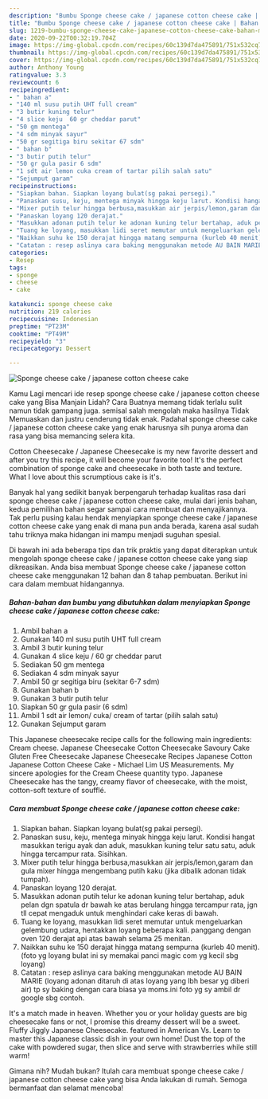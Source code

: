 ```yaml
---
description: "Bumbu Sponge cheese cake / japanese cotton cheese cake | Bahan Membuat Sponge cheese cake / japanese cotton cheese cake Yang Sempurna"
title: "Bumbu Sponge cheese cake / japanese cotton cheese cake | Bahan Membuat Sponge cheese cake / japanese cotton cheese cake Yang Sempurna"
slug: 1219-bumbu-sponge-cheese-cake-japanese-cotton-cheese-cake-bahan-membuat-sponge-cheese-cake-japanese-cotton-cheese-cake-yang-sempurna
date: 2020-09-22T00:32:19.704Z
image: https://img-global.cpcdn.com/recipes/60c139d7da475891/751x532cq70/sponge-cheese-cake-japanese-cotton-cheese-cake-foto-resep-utama.jpg
thumbnail: https://img-global.cpcdn.com/recipes/60c139d7da475891/751x532cq70/sponge-cheese-cake-japanese-cotton-cheese-cake-foto-resep-utama.jpg
cover: https://img-global.cpcdn.com/recipes/60c139d7da475891/751x532cq70/sponge-cheese-cake-japanese-cotton-cheese-cake-foto-resep-utama.jpg
author: Anthony Young
ratingvalue: 3.3
reviewcount: 6
recipeingredient:
- " bahan a"
- "140 ml susu putih UHT full cream"
- "3 butir kuning telur"
- "4 slice keju  60 gr cheddar parut"
- "50 gm mentega"
- "4 sdm minyak sayur"
- "50 gr segitiga biru sekitar 67 sdm"
- " bahan b"
- "3 butir putih telur"
- "50 gr gula pasir 6 sdm"
- "1 sdt air lemon cuka cream of tartar pilih salah satu"
- "Sejumput garam"
recipeinstructions:
- "Siapkan bahan. Siapkan loyang bulat(sg pakai persegi)."
- "Panaskan susu, keju, mentega minyak hingga keju larut. Kondisi hangat masukkan terigu ayak dan aduk, masukkan kuning telur satu satu, aduk hingga tercampur rata. Sisihkan."
- "Mixer putih telur hingga berbusa,masukkan air jerpis/lemon,garam dan gula mixer hingga mengembang putih kaku (jika dibalik adonan tidak tumpah)."
- "Panaskan loyang 120 derajat."
- "Masukkan adonan putih telur ke adonan kuning telur bertahap, aduk pelan dgn spatula dr bawah ke atas berulang hingga tercampur rata, jgn tll cepat mengaduk untuk menghindari cake keras di bawah."
- "Tuang ke loyang, masukkan lidi seret memutar untuk mengeluarkan gelembung udara, hentakkan loyang beberapa kali. panggang dengan oven 120 derajat api atas bawah selama 25 menitan."
- "Naikkan suhu ke 150 derajat hingga matang sempurna (kurleb 40 menit). (foto yg loyang bulat ini sy memakai panci magic com yg kecil sbg loyang)"
- "Catatan : resep aslinya cara baking menggunakan metode AU BAIN MARIE (loyang adonan ditaruh di atas loyang yang lbh besar yg diberi air) tp sy baking dengan cara biasa ya moms.ini foto yg sy ambil dr google sbg contoh."
categories:
- Resep
tags:
- sponge
- cheese
- cake

katakunci: sponge cheese cake 
nutrition: 219 calories
recipecuisine: Indonesian
preptime: "PT23M"
cooktime: "PT49M"
recipeyield: "3"
recipecategory: Dessert

---
```



![Sponge cheese cake / japanese cotton cheese cake](https://img-global.cpcdn.com/recipes/60c139d7da475891/751x532cq70/sponge-cheese-cake-japanese-cotton-cheese-cake-foto-resep-utama.jpg)

Kamu Lagi mencari ide resep sponge cheese cake / japanese cotton cheese cake yang Bisa Manjain Lidah? Cara Buatnya memang tidak terlalu sulit namun tidak gampang juga. semisal salah mengolah maka hasilnya Tidak Memuaskan dan justru cenderung tidak enak. Padahal sponge cheese cake / japanese cotton cheese cake yang enak harusnya sih punya aroma dan rasa yang bisa memancing selera kita.

Cotton Cheesecake / Japanese Cheesecake is my new favorite dessert and after you try this recipe, it will become your favorite too! It&#39;s the perfect combination of sponge cake and cheesecake in both taste and texture. What I love about this scrumptious cake is it&#39;s.

Banyak hal yang sedikit banyak berpengaruh terhadap kualitas rasa dari sponge cheese cake / japanese cotton cheese cake, mulai dari jenis bahan, kedua pemilihan bahan segar sampai cara membuat dan menyajikannya. Tak perlu pusing kalau hendak menyiapkan sponge cheese cake / japanese cotton cheese cake yang enak di mana pun anda berada, karena asal sudah tahu triknya maka hidangan ini mampu menjadi suguhan spesial.


Di bawah ini ada beberapa tips dan trik praktis yang dapat diterapkan untuk mengolah sponge cheese cake / japanese cotton cheese cake yang siap dikreasikan. Anda bisa membuat Sponge cheese cake / japanese cotton cheese cake menggunakan 12 bahan dan 8 tahap pembuatan. Berikut ini cara dalam membuat hidangannya.

<!--inarticleads1-->

##### Bahan-bahan dan bumbu yang dibutuhkan dalam menyiapkan Sponge cheese cake / japanese cotton cheese cake:

1. Ambil  bahan a
1. Gunakan 140 ml susu putih UHT full cream
1. Ambil 3 butir kuning telur
1. Gunakan 4 slice keju / 60 gr cheddar parut
1. Sediakan 50 gm mentega
1. Sediakan 4 sdm minyak sayur
1. Ambil 50 gr segitiga biru (sekitar 6-7 sdm)
1. Gunakan  bahan b
1. Gunakan 3 butir putih telur
1. Siapkan 50 gr gula pasir (6 sdm)
1. Ambil 1 sdt air lemon/ cuka/ cream of tartar (pilih salah satu)
1. Gunakan Sejumput garam


This Japanese cheesecake recipe calls for the following main ingredients: Cream cheese. Japanese Cheesecake Cotton Cheesecake Savoury Cake Gluten Free Cheesecake Japanese Cheesecake Recipes Japanese Cotton Japanese Cotton Cheese Cake - Michael Lim US Measurements. My sincere apologies for the Cream Cheese quantity typo. Japanese Cheesecake has the tangy, creamy flavor of cheesecake, with the moist, cotton-soft texture of soufflé. 

<!--inarticleads2-->

##### Cara membuat Sponge cheese cake / japanese cotton cheese cake:

1. Siapkan bahan. Siapkan loyang bulat(sg pakai persegi).
1. Panaskan susu, keju, mentega minyak hingga keju larut. Kondisi hangat masukkan terigu ayak dan aduk, masukkan kuning telur satu satu, aduk hingga tercampur rata. Sisihkan.
1. Mixer putih telur hingga berbusa,masukkan air jerpis/lemon,garam dan gula mixer hingga mengembang putih kaku (jika dibalik adonan tidak tumpah).
1. Panaskan loyang 120 derajat.
1. Masukkan adonan putih telur ke adonan kuning telur bertahap, aduk pelan dgn spatula dr bawah ke atas berulang hingga tercampur rata, jgn tll cepat mengaduk untuk menghindari cake keras di bawah.
1. Tuang ke loyang, masukkan lidi seret memutar untuk mengeluarkan gelembung udara, hentakkan loyang beberapa kali. panggang dengan oven 120 derajat api atas bawah selama 25 menitan.
1. Naikkan suhu ke 150 derajat hingga matang sempurna (kurleb 40 menit). (foto yg loyang bulat ini sy memakai panci magic com yg kecil sbg loyang)
1. Catatan : resep aslinya cara baking menggunakan metode AU BAIN MARIE (loyang adonan ditaruh di atas loyang yang lbh besar yg diberi air) tp sy baking dengan cara biasa ya moms.ini foto yg sy ambil dr google sbg contoh.


It&#39;s a match made in heaven. Whether you or your holiday guests are big cheesecake fans or not, I promise this dreamy dessert will be a sweet. Fluffy Jiggly Japanese Cheesecake. featured in American Vs. Learn to master this Japanese classic dish in your own home! Dust the top of the cake with powdered sugar, then slice and serve with strawberries while still warm! 

Gimana nih? Mudah bukan? Itulah cara membuat sponge cheese cake / japanese cotton cheese cake yang bisa Anda lakukan di rumah. Semoga bermanfaat dan selamat mencoba!
